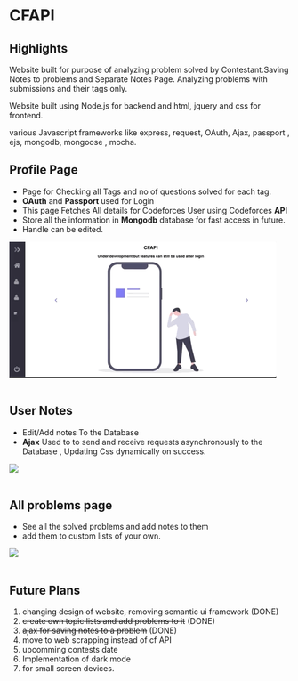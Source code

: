 # CFAPI



## Highlights

Website built for purpose of analyzing problem solved by Contestant.Saving Notes to problems and Separate Notes Page. Analyzing problems with submissions and their tags only.

Website built using Node.js for backend and html, jquery and css for frontend.

various Javascript frameworks like express, request, OAuth, Ajax, passport , ejs, mongodb, mongoose , mocha.


## Profile Page
- Page for Checking all Tags and no of questions solved for each tag.
- **OAuth** and **Passport** used for Login
- This page Fetches All details for Codeforces User using Codeforces **API**
- Store all the information in **Mongodb** database for fast access in future.
- Handle can be edited.

![](profile.gif)
```console
```
## User Notes
- Edit/Add notes To the Database
- **Ajax** Used to to send and receive requests asynchronously to the Database , Updating Css dynamically on success.

![](notes.gif)
``` console
```
## All problems page
- See all the solved problems and add notes to them
- add them to custom lists of your own.

![](allproblems.gif)
``` console
```
## Future Plans

1. ~~changing design of website, removing semantic ui framework~~ (DONE)
2. ~~create own topic lists and add problems to it~~ (DONE)
3. ~~ajax for saving notes to a problem~~ (DONE)
4. move to web scrapping instead of cf API
5. upcomming contests date
6. Implementation of dark mode
8. for small screen devices.
